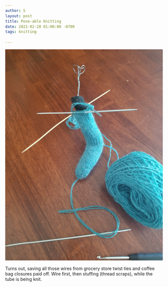 ```yaml
---
author: S
layout: post
title: Pose-able Knitting
date: 2022-02-28 01:00:00 -0700
tags: knitting

---
```

![](/assets/20220224_101118.jpg)

Turns out, saving all those wires from grocery store twist ties and coffee bag closures paid off. Wire first, then stuffing (thread scraps), while the tube is being knit.